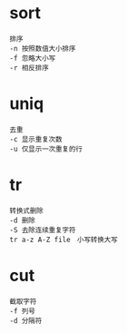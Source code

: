# sort
```
排序
-n 按照数值大小排序
-f 忽略大小写
-r 相反排序
```
# uniq
```
去重
-c 显示重复次数
-u 仅显示一次重复的行
```
# tr
```
转换式删除
-d 删除
-S 去除连续重复字符
tr a-z A-Z file　小写转换大写
```
# cut
```
截取字符
-f 列号
-d 分隔符
```
